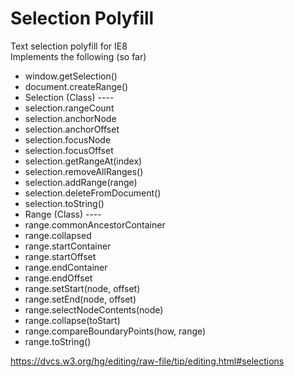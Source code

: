 # Selection Polyfill

Text selection polyfill for IE8  
Implements the following (so far)

- window.getSelection()
- document.createRange()
- Selection (Class) ----
- selection.rangeCount
- selection.anchorNode
- selection.anchorOffset
- selection.focusNode
- selection.focusOffset
- selection.getRangeAt(index)
- selection.removeAllRanges()
- selection.addRange(range)
- selection.deleteFromDocument()
- selection.toString()
- Range (Class) ----
- range.commonAncestorContainer
- range.collapsed
- range.startContainer
- range.startOffset
- range.endContainer
- range.endOffset
- range.setStart(node, offset)
- range.setEnd(node, offset)
- range.selectNodeContents(node)
- range.collapse(toStart)
- range.compareBoundaryPoints(how, range)
- range.toString()

https://dvcs.w3.org/hg/editing/raw-file/tip/editing.html#selections
